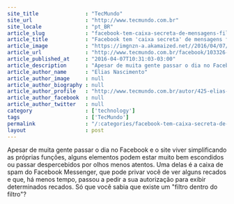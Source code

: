 ```yaml
---
site_title               : "TecMundo"
site_url                 : "http://www.tecmundo.com.br"
site_locale              : "pt_BR"
article_slug             : "facebook-tem-caixa-secreta-de-mensagens-filtradas-voce-ja-viu-a-sua"
article_title            : "Facebook tem 'caixa secreta' de mensagens filtradas. Você já viu a sua?"
article_image            : "https://imgnzn-a.akamaized.net//2016/04/07/07103011138072-t1200x480.jpg"
article_url              : "http://www.tecmundo.com.br/facebook/103326-facebook-tem-caixa-secreta-mensagens-filtradas-voce-viu.htm"
article_published_at     : "2016-04-07T10:31:03-03:00"
article_description      : "Apesar de muita gente passar o dia no Facebook e o site viver simplificando as próprias funções, alguns elementos podem estar muito bem escondidos ou passar despercebidos por olhos menos atentos. Uma delas é a caixa de spam do Facebook Messenger, que pode privar você de ver alguns recados e que, há menos tempo, passou a pedir a sua autorização para exibir determinados recados. Só que você sabia que existe um 'filtro dentro do filtro'?"
article_author_name      : "Elias Nascimento"
article_author_image     : null
article_author_biography : null
article_author_profile   : "http://www.tecmundo.com.br/autor/425-elias-nascimento/"
article_author_facebook  : null
article_author_twitter   : null
category                 : ['technology']
tags                     : ['TecMundo']
permalink                : "/:categories/facebook-tem-caixa-secreta-de-mensagens-filtradas-voce-ja-viu-a-sua/"
layout                   : post
---
```


Apesar de muita gente passar o dia no Facebook e o site viver simplificando as próprias funções, alguns elementos podem estar muito bem escondidos ou passar despercebidos por olhos menos atentos. Uma delas é a caixa de spam do Facebook Messenger, que pode privar você de ver alguns recados e que, há menos tempo, passou a pedir a sua autorização para exibir determinados recados. Só que você sabia que existe um "filtro dentro do filtro"?
